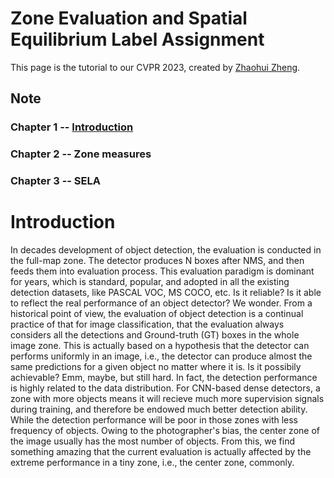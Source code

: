 # Zone Evaluation and Spatial Equilibrium Label Assignment

This page is the tutorial to our CVPR 2023, created by [Zhaohui Zheng](https://github.com/Zzh-tju).

## Note
### Chapter 1 -- [Introduction](https://github.com/Zzh-tju/SELA/blob/main/how-to-use.md#introduction)
### Chapter 2 -- Zone measures
### Chapter 3 -- SELA

# Introduction

In decades development of object detection, the evaluation is conducted in the full-map zone.
The detector produces N boxes after NMS, and then feeds them into evaluation process. 
This evaluation paradigm is dominant for years, which is standard, popular, and adopted in all the existing detection datasets, like PASCAL VOC, MS COCO, etc.
Is it reliable? Is it able to reflect the real performance of an object detector? We wonder.
From a historical point of view, the evaluation of object detection is a continual practice of that for image classification, that the evaluation always considers all the detections and Ground-truth (GT) boxes in the whole image zone.
This is actually based on a hypothesis that the detector can performs uniformly in an image, i.e., the detector can produce almost the same predictions for a given object no matter where it is.
Is it possibily achievable? Emm, maybe, but still hard.
In fact, the detection performance is highly related to the data distribution.
For CNN-based dense detectors, a zone with more objects means it will recieve much more supervision signals during training, and therefore be endowed much better detection ability.
While the detection performance will be poor in those zones with less frequency of objects.
Owing to the photographer's bias, the center zone of the image usually has the most number of objects.
From this, we find something amazing that the current evaluation is actually affected by the extreme performance in a tiny zone, i.e., the center zone, commonly.
